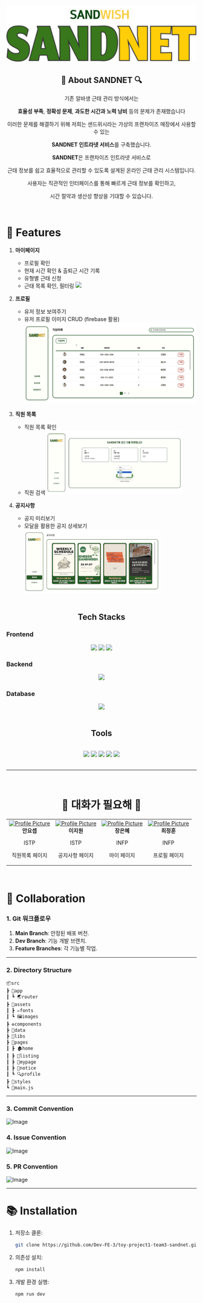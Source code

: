 <img src="src/assets/images/로고.png">

<br>

<h2 align="center">🔎 About SANDNET 🔍</h2>

<div align="center">

기존 알바생 근태 관리 방식에서는

**효율성 부족**, **정확성 문제**, **과도한 시간과 노력 낭비** 등의 문제가 존재했습니다

이러한 문제를 해결하기 위해 저희는 샌드위시라는 가상의 프랜차이즈 매장에서 사용할 수 있는

**SANDNET 인트라넷 서비스**를 구축했습니다.

**SANDNET**은 프랜차이즈 인트라넷 서비스로 <br />

근태 정보를 쉽고 효율적으로 관리할 수 있도록 설계된 온라인 근태 관리 시스템입니다.

사용자는 직관적인 인터페이스를 통해 빠르게 근태 정보를 확인하고,

시간 절약과 생산성 향상을 기대할 수 있습니다.

</div>

<br />

# 🚀 Features

1.  **마이페이지**

    - 프로필 확인
    - 현재 시간 확인 & 출퇴근 시간 기록
    - 유형별 근태 신청
    - 근태 목록 확인, 필터링 <img src="src/assets/images/마이페이지.gif">

2.  **프로필**

    - 유저 정보 보여주기
    - 유저 프로필 이미지 CRUD (firebase 활용) <img src="src/assets/images/프로필.gif">

3.  **직원 목록**

    - 직원 목록 확인
    - 직원 검색 <img src="src/assets/images/직원목록.gif">

4.  **공지사항**

    - 공지 미리보기
    - 모달을 활용한 공지 상세보기 <img src="src/assets/images/공지사항.gif">

    <br />

<div >
  <h2 align="center"> Tech Stacks</h2>

  <h3>Frontend</h3>
  <div align="center">
    <img src="https://img.shields.io/badge/HTML5-E34F26?style=plastic&logo=HTML5&logoColor=white">
    <img src="https://img.shields.io/badge/CSS3-1572B6?style=plastic&logo=CSS3&logoColor=white">
    <img src="https://img.shields.io/badge/Javascript-F7DF1E?style=plastic&logo=Javascript&logoColor=white">
  </div>

  <h3>Backend</h3>
  <div align="center">
    <img src="https://img.shields.io/badge/Node.js-339933?style=plastic&logo=Node.js&logoColor=white">
  </div>

  <h3>Database</h3>
  <div align="center">
    <img src="https://img.shields.io/badge/Firebase-47A248?style=plastic&logo=Firebase&logoColor=white">
  </div>

</div>

<br />

<div>
  <h2 align="center"> Tools</h2>
  <br />
  <div align="center">
        <img src="https://img.shields.io/badge/Git-F05032?style=plastic&logo=Git&logoColor=white">
        <img src="https://img.shields.io/badge/Github-181717?style=plastic&logo=Github&logoColor=white">
        <img src="https://img.shields.io/badge/Zoom-2D8CFF?style=plastic&logo=Zoom&logoColor=white">
        <img src="https://img.shields.io/badge/Slack-4A154B?style=plastic&logo=Slack&logoColor=white">
        <img src="https://img.shields.io/badge/Notion-000000?style=plastic&logo=Notion&logoColor=white">
  </div>
  <br />
</div>

---

<br />
<div align="center">
 <h1>📢 대화가 필요해 📢</h1>
  <table>
    <tr>
      <td align="center">
        <a href="https://github.com/YosepAhn">
          <img src="https://avatars.githubusercontent.com/u/113437204?v=4" width="120" height="120" alt="Profile Picture"/>
        </a>
        <br />
        <strong>안요셉</strong>
        <br />
        <p>ISTP</p>
        <p>직원목록 페이지</p>
      </td>
      <td align="center">
        <a href="https://github.com/jiwonnayoung">
          <img src="https://avatars.githubusercontent.com/u/103546376?v=4" width="120" height="120" alt="Profile Picture"/>
        </a>
        <br />
        <strong>이지원</strong>
        <br />
        <p>ISTP</p>
        <p>공지사항 페이지</p>
      </td>
      <td align="center">
        <a href="https://github.com/Jang-eunhye">
          <img src="https://avatars.githubusercontent.com/u/173143133?v=4" width="120" height="120" alt="Profile Picture"/>
        </a>
        <br />
        <strong>장은혜</strong>
        <br />
        <p>INFP</p>
        <p>마이 페이지</p>
      </td>
      <td align="center">
        <a href="https://github.com/chjjh0">
          <img src="https://avatars.githubusercontent.com/u/39721166?v=4" width="120" height="120" alt="Profile Picture"/>
        </a>
        <br />
        <strong>최정훈</strong>
        <br />
        <p>INFP</p>
        <p>프로필 페이지</p>
      </td>
    </tr>
  </table>
</div>

<br />

# 🤝 Collaboration

### 1. **Git 워크플로우**

1. **Main Branch**: 안정된 배포 버전.
2. **Dev Branch**: 기능 개발 브랜치.
3. **Feature Branches**: 각 기능별 작업.

---

### 2. **Directory Structure**

```
📦src
┣ 📂app
┃ ┗ 🌏router
┣ 📂assets
┃ ┣ ✏️fonts
┃ ┗ 🖼️images
┣ ♻️components
┣ 📂data
┣ 📂libs
┣ 📂pages
┃ ┣ 🏚️home
┃ ┣ 👥listing
┃ ┣ 👤mypage
┃ ┣ 📣notice
┃ ┗ 🔍profile
┣ 📂styles
┗ 📘main.js
```

---

### 3. **Commit Convention**

![Image](https://github.com/user-attachments/assets/da189e53-5392-43fc-9c69-b340f58edf73)

### 4. **Issue Convention**

![Image](https://github.com/user-attachments/assets/3c69bd4b-e055-4ed6-88a1-fcd749232065)

### 5. **PR Convention**

![Image](https://github.com/user-attachments/assets/6c7fcf32-9cbe-499f-99e6-d9b02e8d9954)

---

# 📚 Installation

1. 저장소 클론:

   ```bash
   git clone https://github.com/Dev-FE-3/toy-project1-team3-sandnet.git
   ```

2. 의존성 설치:

   ```bash
   npm install
   ```

3. 개발 환경 실행:

   ```bash
   npm run dev
   ```
